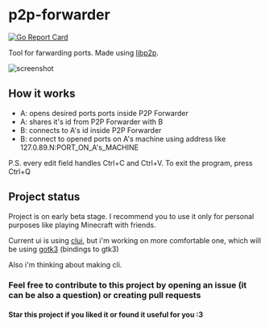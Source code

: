 # p2p-forwarder

[![Go Report Card](https://goreportcard.com/badge/github.com/nickname32/discordhook)](https://goreportcard.com/report/github.com/nickname32/p2p-forwarder)

Tool for farwarding ports. Made using [libp2p](https://github.com/libp2p/go-libp2p).

![screenshot](https://i.imgur.com/BMFXKNK.png)

## How it works

- A: opens desired ports ports inside P2P Forwarder
- A: shares it's id from P2P Forwarder with B
- B: connects to A's id inside P2P Forwarder
- B: connect to opened ports on A's machine using address like 127.0.89.N:PORT_ON_A's_MACHINE

P.S. every edit field handles Ctrl+C and Ctrl+V. To exit the program, press Ctrl+Q

## Project status

Project is on early beta stage. I recommend you to use it only for personal purposes like playing Minecraft with friends.

Current ui is using [clui](https://github.com/VladimirMarkelov/clui), but i'm working on more comfortable one, which will be using [gotk3](https://github.com/gotk3/gotk3) (bindings to gtk3)

Also i'm thinking about making cli.

### Feel free to contribute to this project by opening an issue (it can be also a question) or creating pull requests

#### Star this project if you liked it or found it useful for you :3
